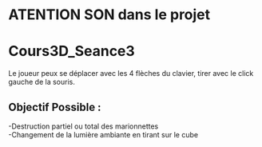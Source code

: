 # ATENTION SON dans le projet
# Cours3D_Seance3
Le joueur peux se déplacer avec les 4 flèches du clavier, tirer avec le click gauche de la souris.

## Objectif Possible :
-Destruction partiel ou total des marionnettes  
-Changement de la lumière ambiante en tirant sur le cube
